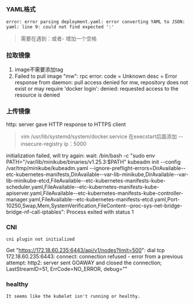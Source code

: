 ### YAML格式
```shell
error: error parsing deployment.yaml: error converting YAML to JSON: yaml: line 9: could not find expected ':'
```
> 需要在遇到：或者- 增加一个空格

### 拉取镜像
1. image不需要添加tag
2. Failed to pull image "mw": rpc error: code = Unknown desc = Error response from daemon: pull access denied for mw, repository does not exist or may require 'docker login': denied: requested access to the resource is denied

### 上传镜像
http: server gave HTTP response to HTTPS client
> vim /usr/lib/systemd/system/docker.service
> 在execstart后面添加 --insecure-registry ip：5000
>
initialization failed, will try again: wait: /bin/bash -c "sudo env PATH="/var/lib/minikube/binaries/v1.25.3:$PATH" kubeadm init --config /var/tmp/minikube/kubeadm.yaml  --ignore-preflight-errors=DirAvailable--etc-kubernetes-manifests,DirAvailable--var-lib-minikube,DirAvailable--var-lib-minikube-etcd,FileAvailable--etc-kubernetes-manifests-kube-scheduler.yaml,FileAvailable--etc-kubernetes-manifests-kube-apiserver.yaml,FileAvailable--etc-kubernetes-manifests-kube-controller-manager.yaml,FileAvailable--etc-kubernetes-manifests-etcd.yaml,Port-10250,Swap,Mem,SystemVerification,FileContent--proc-sys-net-bridge-bridge-nf-call-iptables": Process exited with status 1

### CNI
```
cni plugin not initialized
```


Get "https://172.18.60.235:6443/api/v1/nodes?limit=500": dial tcp 172.18.60.235:6443: connect: connection refused - error from a previous attempt: http2: server sent GOAWAY and closed the connection; LastStreamID=51, ErrCode=NO_ERROR, debug=""

### healthy
```
It seems like the kubelet isn't running or healthy.
```
